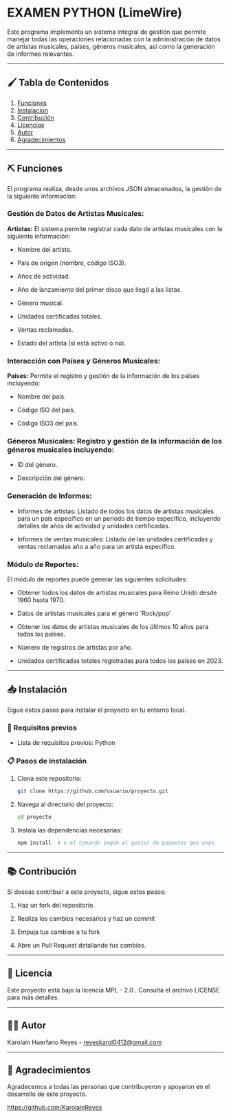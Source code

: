 # EXAMEN PYTHON (LimeWire)

Este programa implementa un sistema integral de gestión que permite manejar todas las operaciones relacionadas con la administración de datos de artistas musicales, países, géneros musicales, así como la generación de informes relevantes.

------------------------------------------------------------------------------------------------------------------------

## 🖌️ Tabla de Contenidos

1. [Funciones](#funciones)
2. [Instalacion](#instalacion)
3. [Contribución](#contribucion)
4. [Licencias](#licencias)
5. [Autor](#autor)
6. [Agradecimientos](#agradecimientos)

------------------------------------------------------------------------------------------------------------------------

## ⛏️ Funciones


El programa realiza, desde unos archivos JSON almacenados, la gestión de la siguiente información:

### Gestión de Datos de Artistas Musicales:

**Artistas:** El sistema permite registrar cada dato de artistas musicales con la siguiente información:

* Nombre del artista.

* País de origen (nombre, código ISO3).

* Años de actividad.

* Año de lanzamiento del primer disco que llegó a las listas.

* Género musical.

* Unidades certificadas totales.

* Ventas reclamadas.

* Estado del artista (si está activo o no).

  

### Interacción con Países y Géneros Musicales:


**Países:** Permite el registro y gestión de la información de los países incluyendo:

* Nombre del país.
  
* Código ISO del país.
  
* Código ISO3 del país.



### Géneros Musicales: Registro y gestión de la información de los géneros musicales incluyendo:


* ID del género.
  
* Descripción del género.



### Generación de Informes:


* Informes de artistas: Listado de todos los datos de artistas musicales para un país específico en un período de tiempo específico, incluyendo detalles de años de actividad y unidades certificadas.
  
* Informes de ventas musicales: Listado de las unidades certificadas y ventas reclamadas año a año para un artista específico.



### Módulo de Reportes:


El módulo de reportes puede generar las siguientes solicitudes:

* Obtener todos los datos de artistas musicales para Reino Unido desde 1960 hasta 1970.
  
* Datos de artistas musicales para el género 'Rock/pop’
  
* Obtener los datos de artistas musicales de los últimos 10 años para todos los países.
  
* Número de registros de artistas por año.
  
* Unidades certificadas totales registradas para todos los países en 2023.

------------------------------------------------------------------------------------------------------------------------

## 📥 Instalación


Sigue estos pasos para instalar el proyecto en tu entorno local.


### 🔧 Requisitos previos

- Lista de requisitos previos: Python

### 📋 Pasos de instalación

1. Clona este repositorio:
    ```bash
    git clone https://github.com/usuario/proyecto.git
    ```
2. Navega al directorio del proyecto:
    ```bash
    cd proyecto
    ```
3. Instala las dependencias necesarias:
    ```bash
    npm install  # o el comando según el gestor de paquetes que uses
    ```
    
------------------------------------------------------------------------------------------------------------------------

## 📚 Contribución 

Si deseas contribuir a este proyecto, sigue estos pasos:

1. Haz un fork del repositorio.

2. Realiza los cambios necesarios y haz un commit

3. Empuja tus cambios a tu fork

4. Abre un Pull Request detallando tus cambios.

------------------------------------------------------------------------------------------------------------------------

## 🔗 Licencia
Este proyecto está bajo la licencia MPL - 2.0 . Consulta el archivo LICENSE para más detalles.

------------------------------------------------------------------------------------------------------------------------

## 👩‍💻 Autor

Karolain Huerfano Reyes - reyeskarol0412@gmail.com

------------------------------------------------------------------------------------------------------------------------

## 🫶 Agradecimientos

Agradecemos a todas las personas que contribuyeron y apoyaron en el desarrollo de este proyecto.


https://github.com/KarolainReyes


